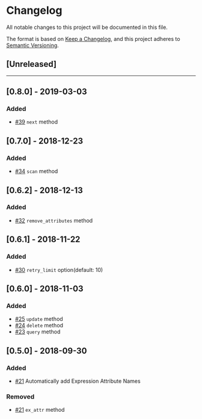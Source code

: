 # Changelog
All notable changes to this project will be documented in this file.

The format is based on [Keep a Changelog](https://keepachangelog.com/en/1.0.0/),
and this project adheres to [Semantic Versioning](https://semver.org/spec/v2.0.0.html).

## [Unreleased]

---

## [0.8.0] - 2019-03-03
### Added
- [#39](https://github.com/walkersumida/dynamodb-api/pull/39) `next` method

## [0.7.0] - 2018-12-23
### Added
- [#34](https://github.com/walkersumida/dynamodb-api/pull/34) `scan` method

## [0.6.2] - 2018-12-13
### Added
- [#32](https://github.com/walkersumida/dynamodb-api/pull/32) `remove_attributes` method

## [0.6.1] - 2018-11-22
### Added
- [#30](https://github.com/walkersumida/dynamodb-api/pull/30) `retry_limit` option(default: 10)

## [0.6.0] - 2018-11-03
### Added
- [#25](https://github.com/walkersumida/dynamodb-api/pull/25) `update` method
- [#24](https://github.com/walkersumida/dynamodb-api/pull/24) `delete` method
- [#23](https://github.com/walkersumida/dynamodb-api/pull/23) `query` method

## [0.5.0] - 2018-09-30
### Added
- [#21](https://github.com/walkersumida/dynamodb-api/pull/21) Automatically add Expression Attribute Names

### Removed
- [#21](https://github.com/walkersumida/dynamodb-api/pull/21) `ex_attr` method
